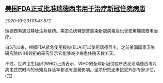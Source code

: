 <!--1603419793000-->
[美国FDA正式批准瑞德西韦用于治疗新冠住院病患](https://cn.reuters.com/article/usa-covid19-treatment-1022-thur-idCNKBS27806C)
------

<div><i>2020-10-23T01:47:57Z</i></div><p>瑞德西韦通过静脉注射给药。美国总统特朗普感染新冠病毒后也曾使用瑞德西韦治疗。</p><p>自5月以来，根据FDA紧急使用授权(EUA)可以使用瑞德西韦。之前美国国家卫生研究院(NIH)领衔的研究显示它能够减少病患住院天数五天。</p><p>不过，世界卫生组织(WHO)上周表示，WHO的全球新冠试验疗法发现瑞德西韦对病患住院时间的长短及存活率都没有显著影响。这项研究还未接受外部专家评估。(完)</p>
